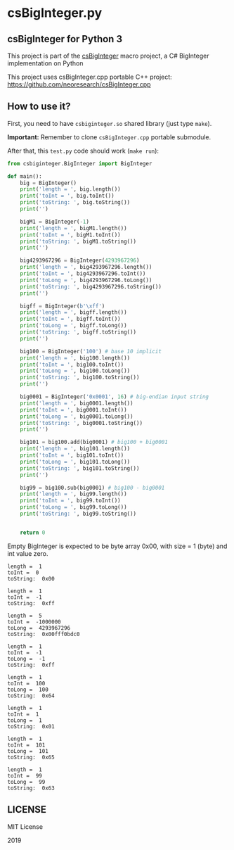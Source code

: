 # csBigInteger.py

## csBigInteger for Python 3

This project is part of the [csBigInteger](https://github.com/neoresearch/csBigInteger) macro project, a C# BigInteger implementation on Python 

This project uses csBigInteger.cpp portable C++ project: https://github.com/neoresearch/csBigInteger.cpp

## How to use it?

First, you need to have `csbiginteger.so` shared library (just type `make`).

**Important:** Remember to clone `csBigInteger.cpp` portable submodule.

After that, this `test.py` code should work (`make run`):

```py
from csbiginteger.BigInteger import BigInteger

def main():
    big = BigInteger()
    print('length = ', big.length())
    print('toInt = ', big.toInt())
    print('toString: ', big.toString())
    print('')

    bigM1 = BigInteger(-1)
    print('length = ', bigM1.length())
    print('toInt = ', bigM1.toInt())
    print('toString: ', bigM1.toString())
    print('')

    big4293967296 = BigInteger(4293967296)
    print('length = ', big4293967296.length())
    print('toInt = ', big4293967296.toInt())
    print('toLong = ', big4293967296.toLong())
    print('toString: ', big4293967296.toString())
    print('')

    bigff = BigInteger(b'\xff')
    print('length = ', bigff.length())
    print('toInt = ', bigff.toInt())
    print('toLong = ', bigff.toLong())
    print('toString: ', bigff.toString())
    print('')

    big100 = BigInteger('100') # base 10 implicit
    print('length = ', big100.length())
    print('toInt = ', big100.toInt())
    print('toLong = ', big100.toLong())
    print('toString: ', big100.toString())
    print('')

    big0001 = BigInteger('0x0001', 16) # big-endian input string
    print('length = ', big0001.length())
    print('toInt = ', big0001.toInt())
    print('toLong = ', big0001.toLong())
    print('toString: ', big0001.toString())
    print('')

    big101 = big100.add(big0001) # big100 + big0001
    print('length = ', big101.length())
    print('toInt = ', big101.toInt())
    print('toLong = ', big101.toLong())
    print('toString: ', big101.toString())
    print('')

    big99 = big100.sub(big0001) # big100 - big0001
    print('length = ', big99.length())
    print('toInt = ', big99.toInt())
    print('toLong = ', big99.toLong())
    print('toString: ', big99.toString())


    return 0
```

Empty BigInteger is expected to be byte array 0x00, with size = 1 (byte) and int value zero.

```
length =  1
toInt =  0
toString:  0x00

length =  1
toInt =  -1
toString:  0xff

length =  5
toInt =  -1000000
toLong =  4293967296
toString:  0x00fff0bdc0

length =  1
toInt =  -1
toLong =  -1
toString:  0xff

length =  1
toInt =  100
toLong =  100
toString:  0x64

length =  1
toInt =  1
toLong =  1
toString:  0x01

length =  1
toInt =  101
toLong =  101
toString:  0x65

length =  1
toInt =  99
toLong =  99
toString:  0x63

```

## LICENSE

MIT License

2019